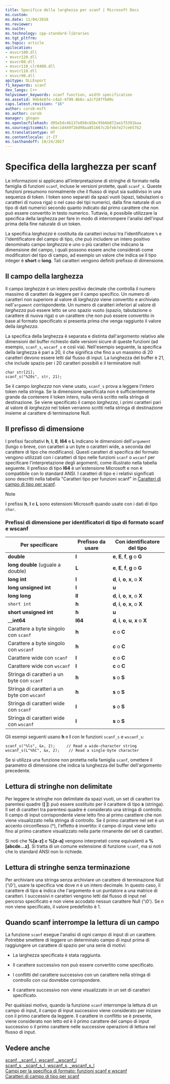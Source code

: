 ```yaml
---
title: Specifica della larghezza per scanf | Microsoft Docs
ms.custom: 
ms.date: 11/04/2016
ms.reviewer: 
ms.suite: 
ms.technology: cpp-standard-libraries
ms.tgt_pltfrm: 
ms.topic: article
apilocation:
- msvcr100.dll
- msvcr120.dll
- msvcr80.dll
- msvcr110_clr0400.dll
- msvcr110.dll
- msvcr90.dll
apitype: DLLExport
f1_keywords: scanf
dev_langs: C++
helpviewer_keywords: scanf function, width specification
ms.assetid: 94b4e8fe-c4a2-4799-8b6c-a2cf28ffb09c
caps.latest.revision: "16"
author: corob-msft
ms.author: corob
manager: ghogen
ms.openlocfilehash: d95e5dc4b137e050c65bc95b6b872ae1f5391baa
ms.sourcegitcommit: ebec1d449f2bd98aa851667c2bfeb7e27ce657b2
ms.translationtype: HT
ms.contentlocale: it-IT
ms.lasthandoff: 10/24/2017
---
```

# <a name="scanf-width-specification"></a>Specifica della larghezza per scanf
Le informazioni si applicano all’interpretazione di stringhe di formato nella famiglia di funzioni `scanf`, incluse le versioni protette, quali `scanf_s`. Queste funzioni presumono normalmente che il flusso di input sia suddiviso in una sequenza di token. I token sono separati da spazi vuoti (spazi, tabulazioni o caratteri di nuova riga) o nel caso dei tipi numerici, dalla fine naturale di un tipo di dati numerici secondo quanto indicato dal primo carattere che non può essere convertito in testo numerico. Tuttavia, è possibile utilizzare la specifica della larghezza per fare in modo di interrompere l'analisi dell'input prima della fine naturale di un token.  
  
 La specifica *larghezza* è costituita da caratteri inclusi tra l’identificatore `%` e l'identificatore del campo di tipo, che può includere un intero positivo denominato campo *larghezza* e uno o più caratteri che indicano la dimensione del campo, i quali possono essere anche considerati come modificatori del tipo di campo, ad esempio un valore che indica se il tipo integer è **short** o **long**. Tali caratteri vengono definiti prefisso di dimensione.  
  
## <a name="the-width-field"></a>Il campo della larghezza  
 Il campo *larghezza* è un intero positivo decimale che controlla il numero massimo di caratteri da leggere per il campo specifico. Un numero di caratteri non superiore al valore di *larghezza* viene convertito e archiviato nell'`argument` corrispondente. Un numero di caratteri inferiori al valore di *larghezza* può essere letto se uno spazio vuoto (spazio, tabulazione o carattere di nuova riga) o un carattere che non può essere convertito in base al formato specificato si presenta prima che venga raggiunto il valore della *larghezza*.  
  
 La specifica della larghezza è separata e distinta dall'argomento relativo alle dimensioni del buffer richiesto dalle versioni sicure di queste funzioni (ad esempio, `scanf_s`, `wscanf_s` e così via). Nell'esempio seguente, la specifica della larghezza è pari a 20, il che significa che fino a un massimo di 20 caratteri devono essere letti dal flusso di input. La lunghezza del buffer è 21, che include spazio per i 20 caratteri possibili e il terminatore null:  
  
```  
char str[21];  
scanf_s("%20s", str, 21);  
```  
  
 Se il campo *larghezza* non viene usato, `scanf_s` prova a leggere l'intero token nella stringa. Se la dimensione specificata non è sufficientemente grande da contenere il token intero, nulla verrà scritto nella stringa di destinazione. Se viene specificato il campo *larghezza*, i primi caratteri pari al valore di *larghezza* nel token verranno scritti nella stringa di destinazione insieme al carattere di terminazione Null.  
  
## <a name="the-size-prefix"></a>Il prefisso di dimensione  
 I prefissi facoltativi **h**, **l**, **ll**, **I64** e **L** indicano le dimensioni dell'`argument` (lungo o breve, con caratteri a un byte o caratteri wide, a seconda del carattere di tipo che modificano). Questi caratteri di specifica del formato vengono utilizzati con i caratteri di tipo nelle funzioni `scanf` o `wscanf` per specificare l'interpretazione degli argomenti, come illustrato nella tabella seguente. Il prefisso di tipo **I64** è un'estensione Microsoft e non è compatibile con lo standard ANSI. I caratteri di tipo e i relativi significati sono descritti nella tabella "Caratteri tipo per funzioni scanf" in [Caratteri di campo di tipo per scanf](../c-runtime-library/scanf-type-field-characters.md).  
  
> [!NOTE]
>  I prefissi **h**, **l** e **L** sono estensioni Microsoft quando usate con i dati di tipo `char`.  
  
### <a name="size-prefixes-for-scanf-and-wscanf-format-type-specifiers"></a>Prefissi di dimensione per identificatori di tipo di formato scanf e wscanf  
  
|Per specificare|Prefisso da usare|Con identificatore del tipo|  
|----------------|----------------|-------------------------|  
|**double**|**l**|**e**, **E**, **f**, **g** o **G**|  
|**long double** (uguale a double)|**L**|**e**, **E**, **f**, **g** o **G**|  
|**long int**|**l**|**d**, **i**, **o**, **x**, o **X**|  
|**long unsigned int**|**l**|**u**|  
|**long long**|**ll**|**d**, **i**, **o**, **x**, o **X**|  
|`short int`|**h**|**d**, **i**, **o**, **x**, o **X**|  
|**short unsigned int**|**h**|**u**|  
|__**int64**|**I64**|**d**, **i**, **o**, **u**, **x** o **X**|  
|Carattere a byte singolo con `scanf`|**h**|**c** o **C**|  
|Carattere a byte singolo con `wscanf`|**h**|**c** o **C**|  
|Carattere wide con `scanf`|**l**|**c** o **C**|  
|Carattere wide con `wscanf`|**l**|**c** o **C**|  
|Stringa di caratteri a un byte con `scanf`|**h**|**s** o **S**|  
|Stringa di caratteri a un byte con `wscanf`|**h**|**s** o **S**|  
|Stringa di caratteri wide con `scanf`|**l**|**s** o **S**|  
|Stringa di caratteri wide con `wscanf`|**l**|**s** o **S**|  
  
 Gli esempi seguenti usano **h** e **l** con le funzioni `scanf_s` e `wscanf_s`:  
  
```  
scanf_s("%ls", &x, 2);     // Read a wide-character string  
wscanf_s(L"%hC", &x, 2);    // Read a single-byte character  
```  
  
 Se si utilizza una funzione non protetta nella famiglia `scanf`, omettere il parametro di dimensione che indica la lunghezza del buffer dell'argomento precedente.  
  
## <a name="reading-undelimited-strings"></a>Lettura di stringhe non delimitate  
 Per leggere le stringhe non delimitate da spazi vuoti, un set di caratteri tra parentesi quadre (**[ ]**) può essere sostituito per il carattere di tipo **s** (stringa). Il set di caratteri tra parentesi quadre è considerato una stringa di controllo. Il campo di input corrispondente viene letto fino al primo carattere che non viene visualizzato nella stringa di controllo. Se il primo carattere nel set è un accento circonflesso (**^**), l'effetto è invertito: il campo di input viene letto fino al primo carattere visualizzato nella parte rimanente del set di caratteri.  
  
 Si noti che **%[a-z]** e **%[z-a]** vengono interpretati come equivalenti a **%[abcde...z]**. Si tratta di un comune estensione di funzione `scanf`, ma si noti che lo standard ANSI non lo richiede.  
  
## <a name="reading-unterminated-strings"></a>Lettura di stringhe senza terminazione  
 Per archiviare una stringa senza archiviare un carattere di terminazione Null ('\0'), usare la specifica `%`*n***c** dove *n* è un intero decimale. In questo caso, il carattere di tipo **c** indica che l'argomento è un puntatore a una matrice di caratteri. I successivi *n* caratteri vengono letti dal flusso di input nel percorso specificato e non viene accodato nessun carattere Null ('\0'). Se *n* non viene specificato, il valore predefinito è 1.  
  
## <a name="when-scanf-stops-reading-a-field"></a>Quando scanf interrompe la lettura di un campo  
 La funzione `scanf` esegue l'analisi di ogni campo di input di un carattere. Potrebbe smettere di leggere un determinato campo di input prima di raggiungere un carattere di spazio per una serie di motivi:  
  
-   La larghezza specificata è stata raggiunta.  
  
-   Il carattere successivo non può essere convertito come specificato.  
  
-   I conflitti del carattere successivo con un carattere nella stringa di controllo con cui dovrebbe corrispondere.  
  
-   Il carattere successivo non viene visualizzato in un set di caratteri specificato.  
  
 Per qualsiasi motivo, quando la funzione `scanf` interrompe la lettura di un campo di input, il campo di input successivo viene considerato per iniziare con il primo carattere da leggere. Il carattere in conflitto se è presente, viene considerato non letto ed è il primo carattere del campo di input successivo o il primo carattere nelle successive operazioni di lettura nel flusso di input.  
  
## <a name="see-also"></a>Vedere anche  
 [scanf, _scanf_l, wscanf, _wscanf_l](../c-runtime-library/reference/scanf-scanf-l-wscanf-wscanf-l.md)   
 [scanf_s, _scanf_s_l, wscanf_s, _wscanf_s_l](../c-runtime-library/reference/scanf-s-scanf-s-l-wscanf-s-wscanf-s-l.md)   
 [Campi per la specifica di formato: funzioni scanf e wscanf](../c-runtime-library/format-specification-fields-scanf-and-wscanf-functions.md)   
 [Caratteri di campo di tipo per scanf](../c-runtime-library/scanf-type-field-characters.md)